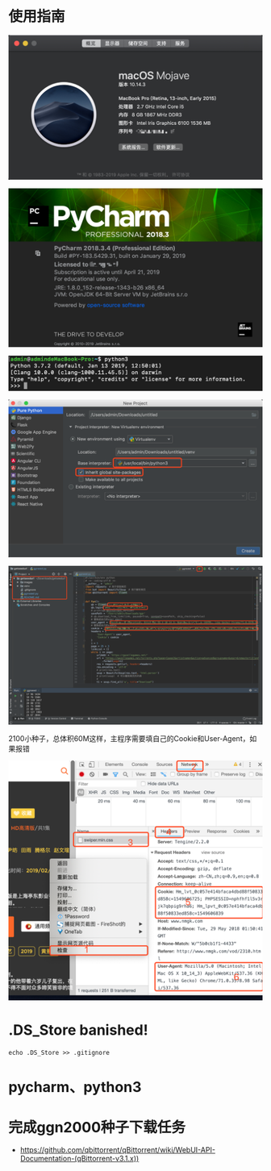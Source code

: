 # 使用指南

![image-20190208161239472](images/image-20190208161239472.png)

![image-20190208161310948](images/image-20190208161310948.png)

![image-20190208161418794](images/image-20190208161418794.png)

![image-20190208161515072](images/image-20190208161515072.png)

![image-20190208161751930](images/image-20190208161751930.png)

2100小种子，总体积60M这样，主程序需要填自己的Cookie和User-Agent，如果报错

![image-20190208160659963](images/image-20190208160659963.png)





# .DS_Store banished!

```shell
echo .DS_Store >> .gitignore
```
# pycharm、python3
# 完成ggn2000种子下载任务

- https://github.com/qbittorrent/qBittorrent/wiki/WebUI-API-Documentation-(qBittorrent-v3.1.x))

  